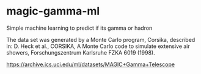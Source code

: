 # magic-gamma-ml
Simple machine learning to predict if its gamma or hadron

The data set was generated by a Monte Carlo program, Corsika, described in:
D. Heck et al., CORSIKA, A Monte Carlo code to simulate extensive air showers,
Forschungszentrum Karlsruhe FZKA 6019 (1998).

https://archive.ics.uci.edu/ml/datasets/MAGIC+Gamma+Telescope
